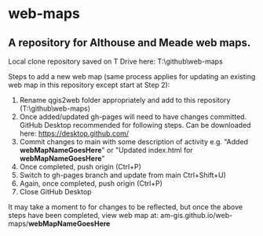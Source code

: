 # web-maps
## A repository for Althouse and Meade web maps.

Local clone repository saved on T Drive here: T:\github\web-maps

Steps to add a new web map (same process applies for updating an existing web map in this repository except start at Step 2):

  1.  Rename qgis2web folder appropriately and add to this repository (T:\github\web-maps)
  2.  Once added/updated gh-pages will need to have changes committed. GitHub Desktop recommended for following steps. Can be downloaded here: https://desktop.github.com/
  3.  Commit changes to main with some description of activity e.g. "Added **webMapNameGoesHere**" or "Updated index.html for **webMapNameGoesHere**"
  4.  Once completed, push origin (Ctrl+P)
  5.  Switch to gh-pages branch and update from main Ctrl+Shift+U)
  6.  Again, once completed, push origin (Ctrl+P)
  7.  Close GitHub Desktop

It may take a moment to for changes to be reflected, but once the above steps have been completed, view web map at: am-gis.github.io/web-maps/**webMapNameGoesHere**
